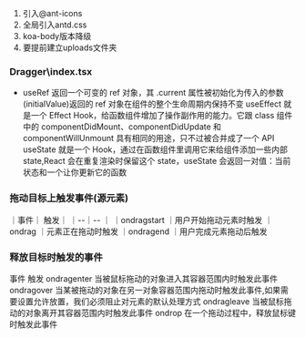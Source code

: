 1. 引入@ant-icons
2. 全局引入antd.css
3. koa-body版本降级
4. 要提前建立uploads文件夹


### Dragger\index.tsx
- useRef 返回一个可变的 ref 对象，其 .current 属性被初始化为传入的参数(initialValue)返回的 ref 对象在组件的整个生命周期内保持不变
useEffect 就是一个 Effect Hook，给函数组件增加了操作副作用的能力。它跟 class 组件中的 componentDidMount、componentDidUpdate 和 componentWillUnmount 具有相同的用途，只不过被合并成了一个 API
useState 就是一个 Hook，通过在函数组件里调用它来给组件添加一些内部 state,React 会在重复渲染时保留这个 state，useState 会返回一对值：当前状态和一个让你更新它的函数

### 拖动目标上触发事件(源元素)
｜事件｜	触发｜
｜--｜--      ｜
｜ondragstart	｜用户开始拖动元素时触发
｜ondrag	｜元素正在拖动时触发
｜ondragend	｜用户完成元素拖动后触发

### 释放目标时触发的事件
事件	触发
ondragenter	当被鼠标拖动的对象进入其容器范围内时触发此事件
ondragover	当某被拖动的对象在另一对象容器范围内拖动时触发此事件,如果需要设置允许放置，我们必须阻止对元素的默认处理方式
ondragleave	当被鼠标拖动的对象离开其容器范围内时触发此事件
ondrop	在一个拖动过程中，释放鼠标键时触发此事件
